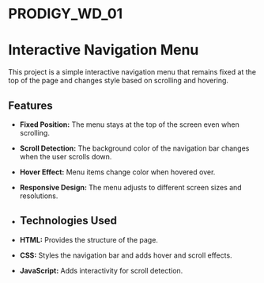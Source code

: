 # PRODIGY_WD_01
# Interactive Navigation Menu

This project is a simple interactive navigation menu that remains fixed at the top of the page and changes style based on scrolling and hovering.

## Features

- **Fixed Position:** The menu stays at the top of the screen even when scrolling.
- **Scroll Detection:** The background color of the navigation bar changes when the user scrolls down.
- **Hover Effect:** Menu items change color when hovered over.
- **Responsive Design:** The menu adjusts to different screen sizes and resolutions.

- ## Technologies Used

- **HTML:** Provides the structure of the page.
- **CSS:** Styles the navigation bar and adds hover and scroll effects.
- **JavaScript:** Adds interactivity for scroll detection.

